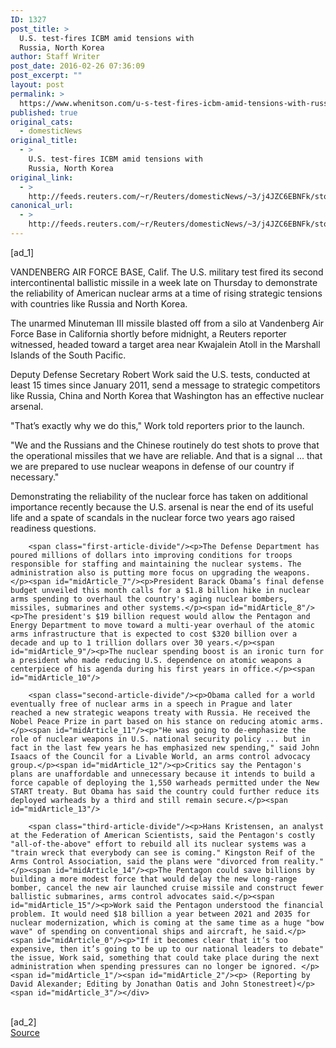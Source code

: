 ```yaml
---
ID: 1327
post_title: >
  U.S. test-fires ICBM amid tensions with
  Russia, North Korea
author: Staff Writer
post_date: 2016-02-26 07:36:09
post_excerpt: ""
layout: post
permalink: >
  https://www.whenitson.com/u-s-test-fires-icbm-amid-tensions-with-russia-north-korea/
published: true
original_cats:
  - domesticNews
original_title:
  - >
    U.S. test-fires ICBM amid tensions with
    Russia, North Korea
original_link:
  - >
    http://feeds.reuters.com/~r/Reuters/domesticNews/~3/j4JZC6EBNFk/story01.htm
canonical_url:
  - >
    http://feeds.reuters.com/~r/Reuters/domesticNews/~3/j4JZC6EBNFk/story01.htm
---
```

 [ad_1]
<br><div id="articleText">
<span id="midArticle_start"/>

<span id="midArticle_0"/><span class="focusParagraph" readability="5"><p><span class="articleLocation">VANDENBERG AIR FORCE BASE, Calif.</span> The U.S. military test fired its second intercontinental ballistic missile in a week late on Thursday to demonstrate the reliability of American nuclear arms at a time of rising strategic tensions with countries like Russia and North Korea.</p></span><span id="midArticle_1"/><p>The unarmed Minuteman III missile blasted off from a silo at Vandenberg Air Force Base in California shortly before midnight, a Reuters reporter witnessed, headed toward a target area near Kwajalein Atoll in the Marshall Islands of the South Pacific.</p><span id="midArticle_2"/><p>Deputy Defense Secretary Robert Work said the U.S. tests, conducted at least 15 times since January 2011, send a message to strategic competitors like Russia, China and North Korea that Washington has an effective nuclear arsenal.</p><span id="midArticle_3"/><p>"That’s exactly why we do this," Work told reporters prior to the launch.</p><span id="midArticle_4"/><p>"We and the Russians and the Chinese routinely do test shots to prove that the operational missiles that we have are reliable. And that is a signal ... that we are prepared to use nuclear weapons in defense of our country if necessary."</p><span id="midArticle_5"/><p>Demonstrating the reliability of the nuclear force has taken on additional importance recently because the U.S. arsenal is near the end of its useful life and a spate of scandals in the nuclear force two years ago raised readiness questions.</p><span id="midArticle_6"/>
        
        <span class="first-article-divide"/><p>The Defense Department has poured millions of dollars into improving conditions for troops responsible for staffing and maintaining the nuclear systems. The administration also is putting more focus on upgrading the weapons.</p><span id="midArticle_7"/><p>President Barack Obama’s final defense budget unveiled this month calls for a $1.8 billion hike in nuclear arms spending to overhaul the country's aging nuclear bombers, missiles, submarines and other systems.</p><span id="midArticle_8"/><p>The president's $19 billion request would allow the Pentagon and Energy Department to move toward a multi-year overhaul of the atomic arms infrastructure that is expected to cost $320 billion over a decade and up to 1 trillion dollars over 30 years.</p><span id="midArticle_9"/><p>The nuclear spending boost is an ironic turn for a president who made reducing U.S. dependence on atomic weapons a centerpiece of his agenda during his first years in office.</p><span id="midArticle_10"/>
        
        <span class="second-article-divide"/><p>Obama called for a world eventually free of nuclear arms in a speech in Prague and later reached a new strategic weapons treaty with Russia. He received the Nobel Peace Prize in part based on his stance on reducing atomic arms.</p><span id="midArticle_11"/><p>"He was going to de-emphasize the role of nuclear weapons in U.S. national security policy ... but in fact in the last few years he has emphasized new spending," said John Isaacs of the Council for a Livable World, an arms control advocacy group.</p><span id="midArticle_12"/><p>Critics say the Pentagon's plans are unaffordable and unnecessary because it intends to build a force capable of deploying the 1,550 warheads permitted under the New START treaty. But Obama has said the country could further reduce its deployed warheads by a third and still remain secure.</p><span id="midArticle_13"/>
        
        <span class="third-article-divide"/><p>Hans Kristensen, an analyst at the Federation of American Scientists, said the Pentagon's costly "all-of-the-above" effort to rebuild all its nuclear systems was a "train wreck that everybody can see is coming." Kingston Reif of the Arms Control Association, said the plans were "divorced from reality."</p><span id="midArticle_14"/><p>The Pentagon could save billions by building a more modest force that would delay the new long-range bomber, cancel the new air launched cruise missile and construct fewer ballistic submarines, arms control advocates said.</p><span id="midArticle_15"/><p>Work said the Pentagon understood the financial problem. It would need $18 billion a year between 2021 and 2035 for nuclear modernization, which is coming at the same time as a huge "bow wave" of spending on conventional ships and aircraft, he said.</p><span id="midArticle_0"/><p>"If it becomes clear that it’s too expensive, then it’s going to be up to our national leaders to debate" the issue, Work said, something that could take place during the next administration when spending pressures can no longer be ignored. </p><span id="midArticle_1"/><span id="midArticle_2"/><p> (Reporting by David Alexander; Editing by Jonathan Oatis and John Stonestreet)</p><span id="midArticle_3"/></div>
<br>[ad_2]
<br><a href="http://feeds.reuters.com/~r/Reuters/domesticNews/~3/j4JZC6EBNFk/story01.htm">Source </a>